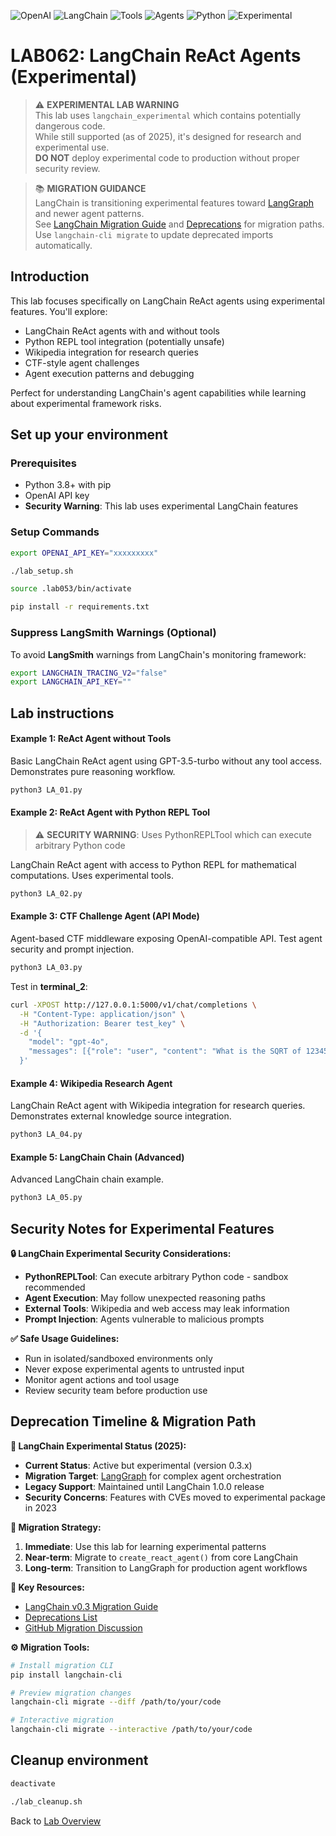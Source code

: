 ![OpenAI](https://img.shields.io/badge/OpenAI-lightblue)
![LangChain](https://img.shields.io/badge/LangChain-lightgrey)
![Tools](https://img.shields.io/badge/Tools-purple)
![Agents](https://img.shields.io/badge/Agents-orange)
![Python](https://img.shields.io/badge/Python-blue)
![Experimental](https://img.shields.io/badge/Experimental-red)

# LAB062: LangChain ReAct Agents (Experimental)

> ⚠️ **EXPERIMENTAL LAB WARNING**  
> This lab uses `langchain_experimental` which contains potentially dangerous code.  
> While still supported (as of 2025), it's designed for research and experimental use.  
> **DO NOT** deploy experimental code to production without proper security review.

> 📚 **MIGRATION GUIDANCE**  
> LangChain is transitioning experimental features toward [LangGraph](https://python.langchain.com/docs/langgraph/) and newer agent patterns.  
> See [LangChain Migration Guide](https://github.com/langchain-ai/langchain/blob/master/MIGRATE.md) and [Deprecations](https://python.langchain.com/docs/versions/v0_2/deprecations/) for migration paths.  
> Use `langchain-cli migrate` to update deprecated imports automatically.

## Introduction
This lab focuses specifically on LangChain ReAct agents using experimental features. You'll explore:
- LangChain ReAct agents with and without tools
- Python REPL tool integration (potentially unsafe)
- Wikipedia integration for research queries  
- CTF-style agent challenges
- Agent execution patterns and debugging

Perfect for understanding LangChain's agent capabilities while learning about experimental framework risks.
## Set up your environment
### Prerequisites  
- Python 3.8+ with pip
- OpenAI API key
- **Security Warning**: This lab uses experimental LangChain features

### Setup Commands
```bash
export OPENAI_API_KEY="xxxxxxxxx"
```
```bash
./lab_setup.sh
```
```bash
source .lab053/bin/activate
```
```bash
pip install -r requirements.txt
```

### Suppress LangSmith Warnings (Optional)
To avoid **LangSmith** warnings from LangChain's monitoring framework:
```bash
export LANGCHAIN_TRACING_V2="false"
export LANGCHAIN_API_KEY=""
```

## Lab instructions

#### Example 1: ReAct Agent without Tools
Basic LangChain ReAct agent using GPT-3.5-turbo without any tool access. Demonstrates pure reasoning workflow.
```bash
python3 LA_01.py
```

#### Example 2: ReAct Agent with Python REPL Tool  
> ⚠️ **SECURITY WARNING**: Uses PythonREPLTool which can execute arbitrary Python code

LangChain ReAct agent with access to Python REPL for mathematical computations. Uses experimental tools.
```bash
python3 LA_02.py
```

#### Example 3: CTF Challenge Agent (API Mode)
Agent-based CTF middleware exposing OpenAI-compatible API. Test agent security and prompt injection.
```bash
python3 LA_03.py
```

Test in **terminal_2**:
```bash
curl -XPOST http://127.0.0.1:5000/v1/chat/completions \
  -H "Content-Type: application/json" \
  -H "Authorization: Bearer test_key" \
  -d '{
    "model": "gpt-4o",
    "messages": [{"role": "user", "content": "What is the SQRT of 12345"}]
  }'
```

#### Example 4: Wikipedia Research Agent
LangChain ReAct agent with Wikipedia integration for research queries. Demonstrates external knowledge source integration.
```bash
python3 LA_04.py  
```

#### Example 5: LangChain Chain (Advanced)
Advanced LangChain chain example.
```bash
python3 LA_05.py
```

## Security Notes for Experimental Features

**🔒 LangChain Experimental Security Considerations:**
- **PythonREPLTool**: Can execute arbitrary Python code - sandbox recommended
- **Agent Execution**: May follow unexpected reasoning paths
- **External Tools**: Wikipedia and web access may leak information
- **Prompt Injection**: Agents vulnerable to malicious prompts

**✅ Safe Usage Guidelines:**
- Run in isolated/sandboxed environments only
- Never expose experimental agents to untrusted input
- Monitor agent actions and tool usage
- Review security team before production use

## Deprecation Timeline & Migration Path

**📅 LangChain Experimental Status (2025):**
- **Current Status**: Active but experimental (version 0.3.x)
- **Migration Target**: [LangGraph](https://python.langchain.com/docs/langgraph/) for complex agent orchestration
- **Legacy Support**: Maintained until LangChain 1.0.0 release
- **Security Concerns**: Features with CVEs moved to experimental package in 2023

**🔄 Migration Strategy:**
1. **Immediate**: Use this lab for learning experimental patterns
2. **Near-term**: Migrate to `create_react_agent()` from core LangChain
3. **Long-term**: Transition to LangGraph for production agent workflows

**📖 Key Resources:**
- [LangChain v0.3 Migration Guide](https://python.langchain.com/docs/versions/v0_3/)
- [Deprecations List](https://python.langchain.com/docs/versions/v0_2/deprecations/)
- [GitHub Migration Discussion](https://github.com/langchain-ai/langchain/discussions/18547)

**⚙️ Migration Tools:**
```bash
# Install migration CLI
pip install langchain-cli

# Preview migration changes
langchain-cli migrate --diff /path/to/your/code

# Interactive migration
langchain-cli migrate --interactive /path/to/your/code
```

## Cleanup environment
```bash
deactivate
```
```bash
./lab_cleanup.sh
```

Back to [Lab Overview](https://github.com/kubiosec-agentic/agentic-labs/blob/master/README.md#-lab-overview)
